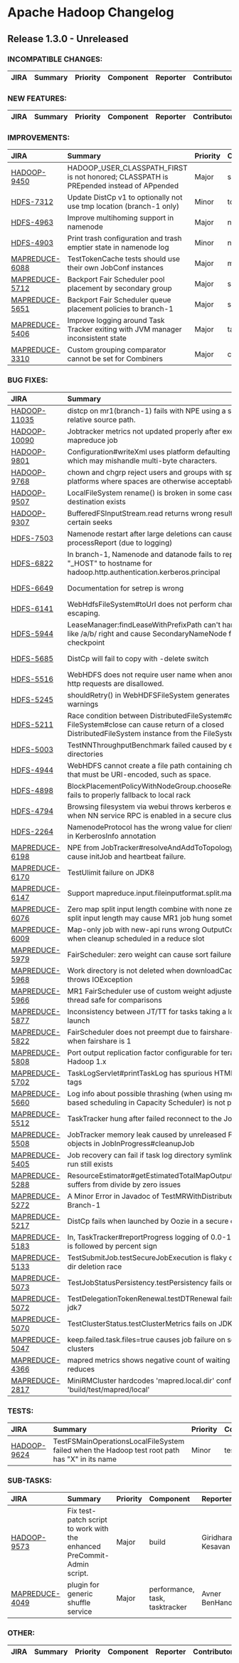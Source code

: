 # Apache Hadoop Changelog

## Release 1.3.0 - Unreleased

### INCOMPATIBLE CHANGES:

| JIRA | Summary | Priority | Component | Reporter | Contributor |
|:---- |:---- | :--- |:---- |:---- |:---- |


### NEW FEATURES:

| JIRA | Summary | Priority | Component | Reporter | Contributor |
|:---- |:---- | :--- |:---- |:---- |:---- |


### IMPROVEMENTS:

| JIRA | Summary | Priority | Component | Reporter | Contributor |
|:---- |:---- | :--- |:---- |:---- |:---- |
| [HADOOP-9450](https://issues.apache.org/jira/browse/HADOOP-9450) | HADOOP\_USER\_CLASSPATH\_FIRST is not honored; CLASSPATH is PREpended instead of APpended |  Major | scripts | Mitch Wyle | Harsh J |
| [HDFS-7312](https://issues.apache.org/jira/browse/HDFS-7312) | Update DistCp v1 to optionally not use tmp location (branch-1 only) |  Minor | tools | Joseph Prosser | Joseph Prosser |
| [HDFS-4963](https://issues.apache.org/jira/browse/HDFS-4963) | Improve multihoming support in namenode |  Major | namenode | Arpit Agarwal | Arpit Agarwal |
| [HDFS-4903](https://issues.apache.org/jira/browse/HDFS-4903) | Print trash configuration and trash emptier state in namenode log |  Minor | namenode | Suresh Srinivas | Arpit Agarwal |
| [MAPREDUCE-6088](https://issues.apache.org/jira/browse/MAPREDUCE-6088) | TestTokenCache tests should use their own JobConf instances |  Major | mrv1, test | zhihai xu | zhihai xu |
| [MAPREDUCE-5712](https://issues.apache.org/jira/browse/MAPREDUCE-5712) | Backport Fair Scheduler pool placement by secondary group |  Major | scheduler | Ted Malaska | Ted Malaska |
| [MAPREDUCE-5651](https://issues.apache.org/jira/browse/MAPREDUCE-5651) | Backport Fair Scheduler queue placement policies to branch-1 |  Major | scheduler | Sandy Ryza | Ted Malaska |
| [MAPREDUCE-5406](https://issues.apache.org/jira/browse/MAPREDUCE-5406) | Improve logging around Task Tracker exiting with JVM manager inconsistent state |  Major | tasktracker | Chelsey Chang | Chelsey Chang |
| [MAPREDUCE-3310](https://issues.apache.org/jira/browse/MAPREDUCE-3310) | Custom grouping comparator cannot be set for Combiners |  Major | client | Mathias Herberts | Alejandro Abdelnur |


### BUG FIXES:

| JIRA | Summary | Priority | Component | Reporter | Contributor |
|:---- |:---- | :--- |:---- |:---- |:---- |
| [HADOOP-11035](https://issues.apache.org/jira/browse/HADOOP-11035) | distcp on mr1(branch-1) fails with NPE using a short relative source path. |  Major | tools | zhihai xu | zhihai xu |
| [HADOOP-10090](https://issues.apache.org/jira/browse/HADOOP-10090) | Jobtracker metrics not updated properly after execution of a mapreduce job |  Major | metrics | Ivan Mitic | Ivan Mitic |
| [HADOOP-9801](https://issues.apache.org/jira/browse/HADOOP-9801) | Configuration#writeXml uses platform defaulting encoding, which may mishandle multi-byte characters. |  Major | conf | Chris Nauroth | Chris Nauroth |
| [HADOOP-9768](https://issues.apache.org/jira/browse/HADOOP-9768) | chown and chgrp reject users and groups with spaces on platforms where spaces are otherwise acceptable |  Major | fs | Chris Nauroth | Chris Nauroth |
| [HADOOP-9507](https://issues.apache.org/jira/browse/HADOOP-9507) | LocalFileSystem rename() is broken in some cases when destination exists |  Minor | fs | Mostafa Elhemali | Chris Nauroth |
| [HADOOP-9307](https://issues.apache.org/jira/browse/HADOOP-9307) | BufferedFSInputStream.read returns wrong results after certain seeks |  Major | fs | Todd Lipcon | Todd Lipcon |
| [HDFS-7503](https://issues.apache.org/jira/browse/HDFS-7503) | Namenode restart after large deletions can cause slow processReport (due to logging) |  Major | namenode | Arpit Agarwal | Arpit Agarwal |
| [HDFS-6822](https://issues.apache.org/jira/browse/HDFS-6822) | In branch-1, Namenode and datanode fails to replace "\_HOST" to hostname for hadoop.http.authentication.kerberos.principal |  Major | security | Jing Zhao | Jing Zhao |
| [HDFS-6649](https://issues.apache.org/jira/browse/HDFS-6649) | Documentation for setrep is wrong |  Trivial | documentation | Alexander Fahlke | Akira AJISAKA |
| [HDFS-6141](https://issues.apache.org/jira/browse/HDFS-6141) | WebHdfsFileSystem#toUrl does not perform character escaping. |  Major | webhdfs | Chris Nauroth | Chris Nauroth |
| [HDFS-5944](https://issues.apache.org/jira/browse/HDFS-5944) | LeaseManager:findLeaseWithPrefixPath can't handle path like /a/b/ right and cause SecondaryNameNode failed do checkpoint |  Major | namenode | zhaoyunjiong | zhaoyunjiong |
| [HDFS-5685](https://issues.apache.org/jira/browse/HDFS-5685) | DistCp will fail to copy with -delete switch |  Major | hdfs-client | Yongjun Zhang | Yongjun Zhang |
| [HDFS-5516](https://issues.apache.org/jira/browse/HDFS-5516) | WebHDFS does not require user name when anonymous http requests are disallowed. |  Major | webhdfs | Chris Nauroth | Miodrag Radulovic |
| [HDFS-5245](https://issues.apache.org/jira/browse/HDFS-5245) | shouldRetry() in WebHDFSFileSystem generates excessive warnings |  Minor | webhdfs | Haohui Mai | Haohui Mai |
| [HDFS-5211](https://issues.apache.org/jira/browse/HDFS-5211) | Race condition between DistributedFileSystem#close and FileSystem#close can cause return of a closed DistributedFileSystem instance from the FileSystem cache. |  Major | hdfs-client | Chris Nauroth | Chris Nauroth |
| [HDFS-5003](https://issues.apache.org/jira/browse/HDFS-5003) | TestNNThroughputBenchmark failed caused by existing directories |  Minor | test | Xi Fang | Xi Fang |
| [HDFS-4944](https://issues.apache.org/jira/browse/HDFS-4944) | WebHDFS cannot create a file path containing characters that must be URI-encoded, such as space. |  Major | webhdfs | Chris Nauroth | Chris Nauroth |
| [HDFS-4898](https://issues.apache.org/jira/browse/HDFS-4898) | BlockPlacementPolicyWithNodeGroup.chooseRemoteRack() fails to properly fallback to local rack |  Minor | namenode | Eric Sirianni | Tsz Wo Nicholas Sze |
| [HDFS-4794](https://issues.apache.org/jira/browse/HDFS-4794) | Browsing filesystem via webui throws kerberos exception when NN service RPC is enabled in a secure cluster |  Major | security | Benoy Antony | Benoy Antony |
| [HDFS-2264](https://issues.apache.org/jira/browse/HDFS-2264) | NamenodeProtocol has the wrong value for clientPrincipal in KerberosInfo annotation |  Major | namenode | Aaron T. Myers | Aaron T. Myers |
| [MAPREDUCE-6198](https://issues.apache.org/jira/browse/MAPREDUCE-6198) | NPE from JobTracker#resolveAndAddToTopology in MR1 cause initJob and heartbeat failure. |  Major | mrv1 | zhihai xu | zhihai xu |
| [MAPREDUCE-6170](https://issues.apache.org/jira/browse/MAPREDUCE-6170) | TestUlimit failure on JDK8 |  Major | contrib/streaming | bc Wong | bc Wong |
| [MAPREDUCE-6147](https://issues.apache.org/jira/browse/MAPREDUCE-6147) | Support mapreduce.input.fileinputformat.split.maxsize |  Minor | mrv1 | zhihai xu | zhihai xu |
| [MAPREDUCE-6076](https://issues.apache.org/jira/browse/MAPREDUCE-6076) | Zero map split input length combine with none zero  map split input length may cause MR1 job hung sometimes. |  Major | mrv1 | zhihai xu | zhihai xu |
| [MAPREDUCE-6009](https://issues.apache.org/jira/browse/MAPREDUCE-6009) | Map-only job with new-api runs wrong OutputCommitter when cleanup scheduled in a reduce slot |  Blocker | client, job submission | Gera Shegalov | Gera Shegalov |
| [MAPREDUCE-5979](https://issues.apache.org/jira/browse/MAPREDUCE-5979) | FairScheduler: zero weight can cause sort failures |  Major | scheduler | Anubhav Dhoot | Anubhav Dhoot |
| [MAPREDUCE-5968](https://issues.apache.org/jira/browse/MAPREDUCE-5968) | Work directory is not deleted when downloadCacheObject throws IOException |  Major | mrv1 | zhihai xu | zhihai xu |
| [MAPREDUCE-5966](https://issues.apache.org/jira/browse/MAPREDUCE-5966) | MR1 FairScheduler use of custom weight adjuster is not thread safe for comparisons |  Major | scheduler | Anubhav Dhoot | Anubhav Dhoot |
| [MAPREDUCE-5877](https://issues.apache.org/jira/browse/MAPREDUCE-5877) | Inconsistency between JT/TT for tasks taking a long time to launch |  Critical | jobtracker, tasktracker | Karthik Kambatla | Karthik Kambatla |
| [MAPREDUCE-5822](https://issues.apache.org/jira/browse/MAPREDUCE-5822) | FairScheduler does not preempt due to fairshare-starvation when fairshare is 1 |  Major | scheduler | Anubhav Dhoot | Anubhav Dhoot |
| [MAPREDUCE-5808](https://issues.apache.org/jira/browse/MAPREDUCE-5808) | Port output replication factor configurable for terasort to Hadoop 1.x |  Minor | examples | Chuan Liu | Chuan Liu |
| [MAPREDUCE-5702](https://issues.apache.org/jira/browse/MAPREDUCE-5702) | TaskLogServlet#printTaskLog has spurious HTML closing tags |  Trivial | task | Karthik Kambatla | Robert Kanter |
| [MAPREDUCE-5660](https://issues.apache.org/jira/browse/MAPREDUCE-5660) | Log info about possible thrashing (when using memory-based scheduling in Capacity Scheduler) is not printed |  Trivial | capacity-sched, mrv1, tasktracker | Adam Kawa | Adam Kawa |
| [MAPREDUCE-5512](https://issues.apache.org/jira/browse/MAPREDUCE-5512) | TaskTracker hung after failed reconnect to the JobTracker |  Major | tasktracker | Ivan Mitic | Ivan Mitic |
| [MAPREDUCE-5508](https://issues.apache.org/jira/browse/MAPREDUCE-5508) | JobTracker memory leak caused by unreleased FileSystem objects in JobInProgress#cleanupJob |  Critical | jobtracker | Xi Fang | Xi Fang |
| [MAPREDUCE-5405](https://issues.apache.org/jira/browse/MAPREDUCE-5405) | Job recovery can fail if task log directory symlink from prior run still exists |  Major | mrv1 | Chris Nauroth | Chris Nauroth |
| [MAPREDUCE-5288](https://issues.apache.org/jira/browse/MAPREDUCE-5288) | ResourceEstimator#getEstimatedTotalMapOutputSize suffers from divide by zero issues |  Major | mrv1 | Harsh J | Karthik Kambatla |
| [MAPREDUCE-5272](https://issues.apache.org/jira/browse/MAPREDUCE-5272) | A Minor Error in Javadoc of TestMRWithDistributedCache in Branch-1 |  Trivial | test | Zhijie Shen | Zhijie Shen |
| [MAPREDUCE-5217](https://issues.apache.org/jira/browse/MAPREDUCE-5217) | DistCp fails when launched by Oozie in a secure cluster |  Major | distcp, security | Venkat Ranganathan | Venkat Ranganathan |
| [MAPREDUCE-5183](https://issues.apache.org/jira/browse/MAPREDUCE-5183) | In, TaskTracker#reportProgress logging of 0.0-1.0 progress is followed by percent sign |  Minor | mrv1, tasktracker | Sandy Ryza | Niranjan Singh |
| [MAPREDUCE-5133](https://issues.apache.org/jira/browse/MAPREDUCE-5133) | TestSubmitJob.testSecureJobExecution is flaky due to job dir deletion race |  Major | test | Sandy Ryza | Sandy Ryza |
| [MAPREDUCE-5073](https://issues.apache.org/jira/browse/MAPREDUCE-5073) | TestJobStatusPersistency.testPersistency fails on JDK7 |  Major | test | Sandy Ryza | Sandy Ryza |
| [MAPREDUCE-5072](https://issues.apache.org/jira/browse/MAPREDUCE-5072) | TestDelegationTokenRenewal.testDTRenewal fails in MR1 on jdk7 |  Major | test | Sandy Ryza | Sandy Ryza |
| [MAPREDUCE-5070](https://issues.apache.org/jira/browse/MAPREDUCE-5070) | TestClusterStatus.testClusterMetrics fails on JDK7 |  Major | test | Sandy Ryza | Sandy Ryza |
| [MAPREDUCE-5047](https://issues.apache.org/jira/browse/MAPREDUCE-5047) | keep.failed.task.files=true causes job failure on secure clusters |  Major | task, tasktracker | Sandy Ryza | Sandy Ryza |
| [MAPREDUCE-4366](https://issues.apache.org/jira/browse/MAPREDUCE-4366) | mapred metrics shows negative count of waiting maps and reduces |  Major | jobtracker | Thomas Graves | Sandy Ryza |
| [MAPREDUCE-2817](https://issues.apache.org/jira/browse/MAPREDUCE-2817) | MiniRMCluster hardcodes 'mapred.local.dir' configuration to 'build/test/mapred/local' |  Minor | test | Alejandro Abdelnur | Robert Kanter |


### TESTS:

| JIRA | Summary | Priority | Component | Reporter | Contributor |
|:---- |:---- | :--- |:---- |:---- |:---- |
| [HADOOP-9624](https://issues.apache.org/jira/browse/HADOOP-9624) | TestFSMainOperationsLocalFileSystem failed when the Hadoop test root path has "X" in its name |  Minor | test | Xi Fang | Xi Fang |


### SUB-TASKS:

| JIRA | Summary | Priority | Component | Reporter | Contributor |
|:---- |:---- | :--- |:---- |:---- |:---- |
| [HADOOP-9573](https://issues.apache.org/jira/browse/HADOOP-9573) | Fix test-patch script to work with the enhanced PreCommit-Admin script. |  Major | build | Giridharan Kesavan | Giridharan Kesavan |
| [MAPREDUCE-4049](https://issues.apache.org/jira/browse/MAPREDUCE-4049) | plugin for generic shuffle service |  Major | performance, task, tasktracker | Avner BenHanoch | Avner BenHanoch |


### OTHER:

| JIRA | Summary | Priority | Component | Reporter | Contributor |
|:---- |:---- | :--- |:---- |:---- |:---- |


